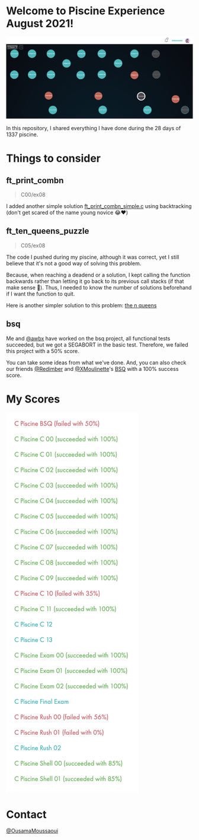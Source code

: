 # Welcome to Piscine Experience August 2021!
![HOLY GRAPH](https://github.com/os-moussao/Piscine-Exp-Aug2021/blob/main/Holy%20Graph.png?raw=true)

In this repository, I shared everything I have done during the 28 days of 1337 piscine.

# Things to consider

## ft_print_combn

> C00/ex08

I added another simple solution [ft_print_combn_simple.c](C/C00/ex08/ft_print_combn_simple.c) using backtracking (don't get scared of the name young novice :joy::heart:)

## ft_ten_queens_puzzle

> C05/ex08

The code I pushed during my piscine, although it was correct, yet I still believe that it's not a good way of solving this problem.  
  
Because, when reaching a deadend or a solution, I kept calling the function backwards rather than letting it go back to its previous call stacks (if that make sense :slightly_smiling_face:). Thus, I needed to know the number of solutions beforehand if I want the function to quit.  
  
Here is another simpler solution to this problem: [the n queens](https://github.com/os-moussao/algorithms-and-data-structures/blob/master/Backtracking/01%20The%20N%20Queens/the_n_queens_puzzle.c)

## bsq

Me and [@awbx](https://github.com/awbx) have worked on the bsq project, all functional tests succeeded, but we got a SEGABORT in the basic test. Therefore, we failed this project with a 50% score.  
  
You can take some ideas from what we've done. And, you can also check our friends [@Redimber](https://github.com/Redimber) and [@XMoulinette](https://github.com/XMoulinette)'s [BSQ](https://github.com/XMoulinette/BSQ_100) with a 100% success score.

# My Scores
![Scores img.](https://github.com/os-moussao/Piscine-Exp-Aug2021/blob/main/Scores.png?raw=true)

# Contact
[@OusamaMoussaoui](https://twitter.com/OusamaMoussaoui)
